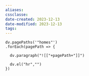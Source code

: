 ```yaml
---
aliases: 
cssclasse: 
date-created: 2023-12-13
date-modified: 2023-12-13
tags: 
---
```




```dataviewjs
dv.pagePaths('"homes"')
.forEach(pagePath => {
  
  dv.paragraph("![["+pagePath+"]]")
  
  dv.el("hr","")
})
```
